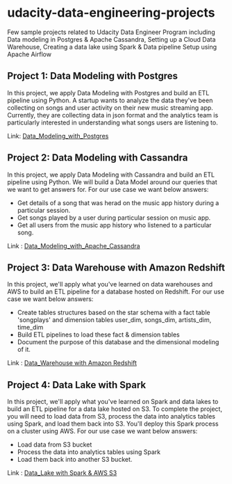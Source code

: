 # udacity-data-engineering-projects
Few sample projects related to Udacity Data Engineer Program including Data modeling in Postgres &amp; Apache Cassandra, Setting up a Cloud Data Warehouse, Creating a data lake using Spark &amp; Data pipeline Setup using Apache Airflow

## Project 1: Data Modeling with Postgres
In this project, we apply Data Modeling with Postgres and build an ETL pipeline using Python. A startup wants to analyze the data they've been collecting on songs and user activity on their new music streaming app. Currently, they are collecting data in json format and the analytics team is particularly interested in understanding what songs users are listening to.

Link: [Data_Modeling_with_Postgres](https://github.com/karthigaiselvanm/udacity-data-engineering-projects/tree/main/Data%20Modeling%20with%20Postgres)

## Project 2: Data Modeling with Cassandra
In this project, we apply Data Modeling with Cassandra and build an ETL pipeline using Python. We will build a Data Model around our queries that we want to get answers for. 
For our use case we want below answers: 

 - Get details of a song that was herad on the music app history during a particular session. 
 - Get songs played by a user during particular session on music app. 
 - Get all users from the music app history who listened to a particular song.

Link : [Data_Modeling_with_Apache_Cassandra](https://github.com/karthigaiselvanm/udacity-data-engineering-projects/tree/main/Data%20Modeling%20with%20Apace%20Cassandra)

## Project 3: Data Warehouse with Amazon Redshift
In this project, we'll apply what you've learned on data warehouses and AWS to build an ETL pipeline for a database hosted on Redshift. 
For our use case we want below answers: 

 - Create tables structures based on the star schema with a fact table 'songplays' and dimension tables user_dim, songs_dim, artists_dim, time_dim
 - Build ETL pipelines to load these fact & dimension tables
 - Document the purpose of this database and the dimensional modeling of it.
  
Link : [Data_Warehouse with Amazon Redshift](https://github.com/karthigaiselvanm/udacity-data-engineering-projects/tree/main/Datawarehouse%20with%20AWS%20Redshift)

## Project 4: Data Lake with Spark
In this project, we'll apply what you've learned on Spark and data lakes to build an ETL pipeline for a data lake hosted on S3. To complete the project, you will need to load data from S3, process the data into analytics tables using Spark, and load them back into S3. You'll deploy this Spark process on a cluster using AWS.
For our use case we want below answers: 

 - Load data from S3 bucket
 - Process the data into analytics tables using Spark
 - Load them back into another S3 bucket.
 
 Link : [Data_Lake with Spark & AWS S3](https://github.com/karthigaiselvanm/udacity-data-engineering-projects/tree/main/Datalake%20with%20Spark%20%26%20AWS%20S3)
